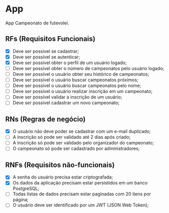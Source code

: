 # App

App Campeonato de futevolei.

## RFs (Requisitos Funcionais)

- [x] Deve ser possível se cadastrar;
- [x] Deve ser possível se autenticar;
- [X] Deve ser possível obter o perfil de um usuário logado;
- [ ] Deve ser possível obter o número de campeonatos pelo usuário logado;
- [ ] Deve ser possível o usuário obter seu histórico de campeonatos;
- [ ] Deve ser possível o usuário buscar campeonatos próximos;
- [ ] Deve ser possível o usuário buscar campeonatos pelo nome;
- [ ] Deve ser possível o usuário realizar inscrição em um campeonato;
- [ ] Deve ser possível validar a inscrição de um usuário;
- [ ] Deve ser possível cadastrar um novo campeonato;

## RNs (Regras de negócio)

- [x] O usuário não deve poder se cadastrar com um e-mail duplicado;
- [ ] A inscrição só pode ser validado até 2 dias após criado;
- [ ] A inscrição só pode ser validado pelo organizador do campeonato;
- [ ] O campeonato só pode ser cadastrado por administradores;

## RNFs (Requisitos não-funcionais)

- [x] A senha do usuário precisa estar criptografada;
- [x] Os dados da aplicação precisam estar persistidos em um banco PostgreSQL;
- [ ] Todas listas de dados precisam estar paginadas com 20 itens por página;
- [ ] O usuário deve ser identificado por um JWT (JSON Web Token);